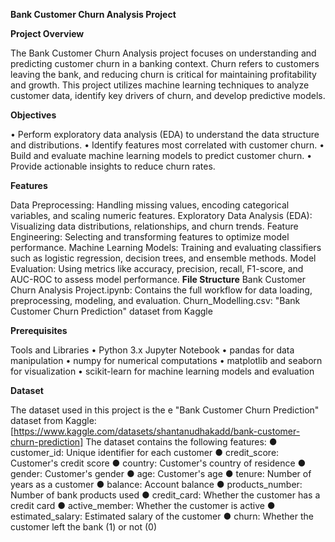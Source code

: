    **Bank Customer Churn Analysis Project**
  
**Project Overview**

The Bank Customer Churn Analysis project focuses on understanding and predicting customer churn in a banking context. Churn refers to customers leaving the bank, and reducing churn is critical for maintaining profitability and growth. This project utilizes machine learning techniques to analyze customer data, identify key drivers of churn, and develop predictive models.

**Objectives**

•	Perform exploratory data analysis (EDA) to understand the data structure and distributions.
•	Identify features most correlated with customer churn.
•	Build and evaluate machine learning models to predict customer churn.
•	Provide actionable insights to reduce churn rates.

**Features**

Data Preprocessing: Handling missing values, encoding categorical variables, and scaling numeric features.
Exploratory Data Analysis (EDA): Visualizing data distributions, relationships, and churn trends.
Feature Engineering: Selecting and transforming features to optimize model performance.
Machine Learning Models: Training and evaluating classifiers such as logistic regression, decision trees, and ensemble methods.
Model Evaluation: Using metrics like accuracy, precision, recall, F1-score, and AUC-ROC to assess model performance.
**File Structure**
Bank Customer Churn Analysis Project.ipynb: Contains the full workflow for data loading, preprocessing, modeling, and evaluation.
Churn_Modelling.csv: "Bank Customer Churn Prediction" dataset from Kaggle 

**Prerequisites**

Tools and Libraries
•	Python 3.x
Jupyter Notebook
•	pandas for data manipulation
•	numpy for numerical computations
•	matplotlib and seaborn for visualization
•	scikit-learn for machine learning models and evaluation

**Dataset**

The dataset used in this project is the e "Bank Customer Churn Prediction" dataset from Kaggle:
[https://www.kaggle.com/datasets/shantanudhakadd/bank-customer-churn-prediction]
The dataset contains the following features:
● customer_id: Unique identifier for each customer
● credit_score: Customer's credit score
● country: Customer's country of residence
● gender: Customer's gender
● age: Customer's age
● tenure: Number of years as a customer
● balance: Account balance
● products_number: Number of bank products used
● credit_card: Whether the customer has a credit card
● active_member: Whether the customer is active
● estimated_salary: Estimated salary of the customer
● churn: Whether the customer left the bank (1) or not (0)
